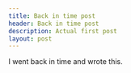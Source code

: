 ```yaml
---
title: Back in time post
header: Back in time post
description: Actual first post
layout: post
---
```


I went back in time and wrote this.
